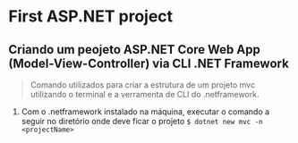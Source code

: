 # First ASP.NET project


## Criando um peojeto ASP.NET Core Web App (Model-View-Controller) via CLI .NET Framework
> Comando utilizados para criar a estrutura de um projeto mvc utilizando o terminal e a verramenta de CLI do .netframework.

1. Com o .netframework instalado na máquina, executar o comando a seguir no diretório onde deve ficar o projeto ```$ dotnet new mvc -n <projectName> ```

